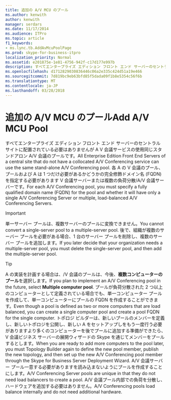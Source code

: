 ```yaml
---
title: 追加の A/V MCU のプール
ms.author: kenwith
author: kenwith
manager: serdars
ms.date: 11/17/2014
ms.audience: ITPro
ms.topic: article
f1_keywords:
- ms.lync.tb.AddAvMcuPoolPage
ms.prod: skype-for-business-itpro
localization_priority: Normal
ms.assetid: e201875e-1e81-4756-942f-c17d177e997b
description: すべてエンタープライズ エディション フロント エンド サーバーのセントラル サイトに配置されている必要はありませんが A V 会議サービスの使用同じスタンドアロン A/V 会議のプールです。 各 A の V 会議のプール、プールおよび A は 1 つだけ必要があるかどうかの完全修飾ドメイン名 (FQDN) を指定する必要があります V 会議サーバーまたは複数の負荷分散/A/V 会議サーバーです。
ms.openlocfilehash: d1712829030836446c06a2e335c424d51a19e466
ms.sourcegitcommit: 7d819bc9eb63bfd85f5dada09f1b8e5354c56f6b
ms.translationtype: MT
ms.contentlocale: ja-JP
ms.lasthandoff: 03/28/2018
---
```

# <a name="add-av-mcu-pool"></a><span data-ttu-id="7a7b4-104">追加の A/V MCU のプール</span><span class="sxs-lookup"><span data-stu-id="7a7b4-104">Add A/V MCU Pool</span></span>
 
<span data-ttu-id="7a7b4-105">すべてエンタープライズ エディション フロント エンド サーバーのセントラル サイトに配置されている必要はありませんが A V 会議サービスの使用同じスタンドアロン A/V 会議のプールです。</span><span class="sxs-lookup"><span data-stu-id="7a7b4-105">All Enterprise Edition Front End Servers of a central site that do not have a collocated A/V Conferencing service can use the same stand-alone A/V Conferencing pool.</span></span> <span data-ttu-id="7a7b4-106">各 A の V 会議のプール、プールおよび A は 1 つだけ必要があるかどうかの完全修飾ドメイン名 (FQDN) を指定する必要があります V 会議サーバーまたは複数の負荷分散/A/V 会議サーバーです。</span><span class="sxs-lookup"><span data-stu-id="7a7b4-106">For each A/V Conferencing pool, you must specify a fully qualified domain name (FQDN) for the pool and whether it will have only a single A/V Conferencing Server or multiple, load-balanced A/V Conferencing Servers.</span></span>
  
> [!IMPORTANT]
> <span data-ttu-id="7a7b4-107">単一サーバー プールは、複数サーバーのプールに変換できません。</span><span class="sxs-lookup"><span data-stu-id="7a7b4-107">You cannot convert a single-server pool to a multiple-server pool.</span></span> <span data-ttu-id="7a7b4-108">後で、組織が複数のサーバー プールを必要がある場合、1 台のサーバー プールを削除し、複数のサーバー プールを追加します。</span><span class="sxs-lookup"><span data-stu-id="7a7b4-108">If you later decide that your organization needs a multiple-server pool, you must delete the single-server pool, and then add the multiple-server pool.</span></span> 
  
> [!TIP]
> <span data-ttu-id="7a7b4-109">A の実装を計画する場合は、/V 会議のプールは、今後、**複数コンピューターのプール**を選択します。</span><span class="sxs-lookup"><span data-stu-id="7a7b4-109">If you plan to implement an A/V Conferencing pool in the future, select **Multiple computer pool**.</span></span> <span data-ttu-id="7a7b4-110">プールが負荷分散された 2 つ以上のコンピューターとして定義されている場合でも、単一コンピューター プールを作成して、単一コンピューターにプールの FQDN を作成することができます。</span><span class="sxs-lookup"><span data-stu-id="7a7b4-110">Even though a pool is defined as two or more computers that are load balanced, you can create a single computer pool and create a pool FQDN for the single computer.</span></span> <span data-ttu-id="7a7b4-111">トポロジ ビルダーは、新しいプールのメンバーを定義し、新しいトポロジを公開し、新しい A をセットアップしをもう一度行う必要がありますより多くのコンピューターを後でプールに追加する準備ができたら、V 会議ビジネス サーバーの展開ウィザードの Skype を通じてメンバーをプールするとします。</span><span class="sxs-lookup"><span data-stu-id="7a7b4-111">When you are ready to add more computers to the pool later, you must Topology Builder again to define the new pool member, publish the new topology, and then set up the new A/V Conferencing pool member through the Skype for Business Server Deployment Wizard.</span></span> <span data-ttu-id="7a7b4-112">A/V 会議サーバー プール一意する必要がありますを読み込まないようにプールを作成することにします。</span><span class="sxs-lookup"><span data-stu-id="7a7b4-112">A/V Conferencing Server pools are unique in that they do not need load balancers to create a pool.</span></span> <span data-ttu-id="7a7b4-113">A/V 会議プール内部での負荷を分散し、ハードウェアを追加する必要はありません。</span><span class="sxs-lookup"><span data-stu-id="7a7b4-113">A/V Conferencing pools load balance internally and do not need additional hardware.</span></span> 
  

